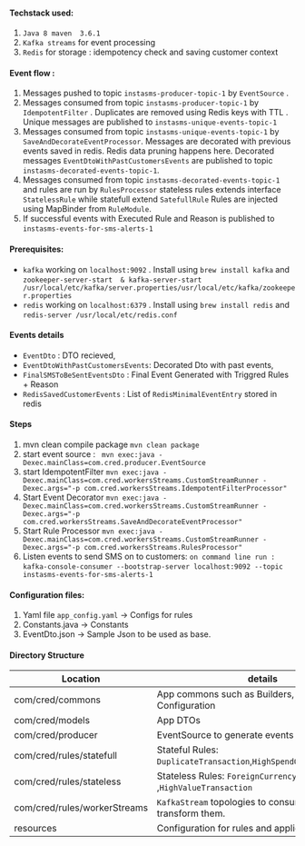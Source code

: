 #### Techstack used:
1. `Java 8 maven  3.6.1`
2. `Kafka streams` for event processing
3. `Redis` for storage : idempotency check and saving customer context


    
#### Event flow :
1. Messages pushed to topic  `instasms-producer-topic-1` by `EventSource` .
2. Messages consumed from topic `instasms-producer-topic-1` by `IdempotentFilter` . 
    Duplicates are removed using Redis keys with TTL . 
    Unique messages are published to `instasms-unique-events-topic-1`
3. Messages consumed from topic `instasms-unique-events-topic-1` by `SaveAndDecorateEventProcessor`.
 Messages are decorated with previous events saved in redis. Redis data pruning happens here.
 Decorated messages `EventDtoWithPastCustomersEvents` are published to topic `instasms-decorated-events-topic-1`.
4. Messages consumed from topic `instasms-decorated-events-topic-1` and rules are run by `RulesProcessor`
stateless rules extends interface `StatelessRule` while statefull extend `SatefullRule`
Rules are injected using MapBinder from `RuleModule`. 
5. If successful events with Executed Rule and Reason is published to `instasms-events-for-sms-alerts-1`
 
#### Prerequisites:
* `kafka` working on `localhost:9092` . Install using `brew install kafka` and `zookeeper-server-start  & kafka-server-start /usr/local/etc/kafka/server.properties/usr/local/etc/kafka/zookeeper.properties`
* `redis` working on `localhost:6379` . Install using `brew install redis` and `redis-server /usr/local/etc/redis.conf`

#### Events details
* `EventDto` : DTO recieved, 
* `EventDtoWithPastCustomersEvents`: Decorated Dto with past events, 
* `FinalSMSToBeSentEventsDto` : Final Event Generated with Triggred Rules + Reason
* `RedisSavedCustomerEvents` : List of `RedisMinimalEventEntry` stored in redis 


#### Steps
1. mvn clean compile package
`mvn clean package`
2. start event source :
` mvn exec:java -Dexec.mainClass=com.cred.producer.EventSource`
2. start IdempotentFilter
   ` mvn exec:java -Dexec.mainClass=com.cred.workersStreams.CustomStreamRunner -Dexec.args="-p com.cred.workersStreams.IdempotentFilterProcessor"
`
3. Start Event Decorator
  ` mvn exec:java -Dexec.mainClass=com.cred.workersStreams.CustomStreamRunner -Dexec.args="-p com.cred.workersStreams.SaveAndDecorateEventProcessor"
`
4. Start Rule Processor
     ` mvn exec:java -Dexec.mainClass=com.cred.workersStreams.CustomStreamRunner -Dexec.args="-p com.cred.workersStreams.RulesProcessor"
`
5. Listen events to send SMS on to customers:
    `on command line run : `
    `kafka-console-consumer --bootstrap-server localhost:9092 --topic instasms-events-for-sms-alerts-1`
    
#### Configuration files:
1. Yaml file `app_config.yaml` -> Configs for rules
2. Constants.java -> Constants
3. EventDto.json -> Sample Json to be used as base.


#### Directory Structure

| Location | details |
|---|---|
|com/cred/commons   |  App commons such as Builders, Constant, Configuration  | 
|com/cred/models  |  App DTOs   |
|com/cred/producer | EventSource to generate events |
| com/cred/rules/statefull | Stateful Rules: `DuplicateTransaction`,`HighSpendOnSingleMerchant`  |
| com/cred/rules/stateless | Stateless Rules: `ForeignCurrencyTransaction` ,`HighValueTransaction` |
| com/cred/rules/workerStreams | `KafkaStream` topologies to consume events and transform them. |
| resources | Configuration for rules and application |

